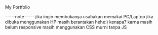 My Portfolio

-----note-----
jika ingin membukanya usahakan memakai PC/Laptop
jika dibuka menggunakan HP masih berantakan hehe:)
kenapa? karna masih belum responsive
masih menggunakan CSS murni tanpa JS

